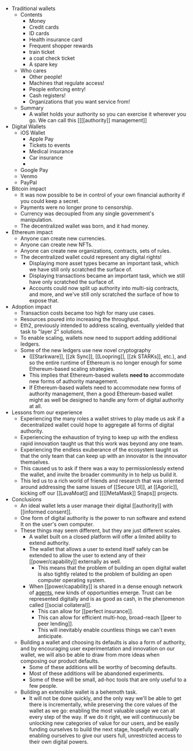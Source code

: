 - Traditional wallets
    - Contents
        - Money
        - Credit cards
        - ID cards
        - Health insurance card
        - Frequent shopper rewards
        - train ticket
        - a coat check ticket
        - A spare key
    - Who cares
        - Other people!
        - Machines that regulate access!
        - People enforcing entry!
        - Cash registers!
        - Organizations that you want service from!
    - Summary
        - A wallet holds your authority so you can exercise it wherever you go. We can call this [[[[authority]] management]]
- Digital Wallets
    - iOS Wallet
        - Apple Pay
        - Tickets to events
        - Medical insurance
        - Car insurance
        - 
    - Google Pay
    - Venmo
    - PayPal
- Bitcoin impact
    - It was now possible to be in control of your own financial authority if you could keep a secret.
    - Payments were no longer prone to censorship.
    - Currency was decoupled from any single government's manipulation.
    - The decentralized wallet was born, and it had money.
- Ethereum impact
    - Anyone can create new currencies.
    - Anyone can create new NFTs.
    - Anyone can create new organizations, contracts, sets of rules.
    - The decentralized wallet could represent any digital rights!
        - Displaying more asset types became an important task, which we have still only scratched the surface of.
        - Displaying transactions became an important task, which we still have only scratched the surface of.
        - Accounts could now split up authority into multi-sig contracts, and more, and we've still only scratched the surface of how to expose that.
- Adoption impact
    - Transaction costs became too high for many use cases.
    - Resources poured into increasing the throughput.
    - Eth2, previously intended to address scaling, eventually yielded that task to "layer 2" solutions.
    - To enable scaling, wallets now need to support adding additional ledgers.
    - Some of the new ledgers use new novel cryptography
        -  ([[Starkware]], [[zk Sync]], [[Loopring]], [[zk STARKs]], etc.), and so the entire runtime of Ethereum is no longer enough for some Ethereum-based scaling strategies.
        - This implies that Ethereum-based wallets __need to__ accommodate new forms of authority management.
        - If Ethereum-based wallets need to accommodate new forms of authority management, then a good Ethereum-based wallet might as well be designed to handle any form of digital authority at all.
- Lessons from our experience
    - Experiencing the many roles a wallet strives to play made us ask if a decentralized wallet could hope to aggregate all forms of digital authority.
    - Experiencing the exhaustion of trying to keep up with the endless rapid innovation taught us that this work was beyond any one team.
    - Experiencing the endless exuberance of the ecosystem taught us that the only team that can keep up with an innovator is the innovator themselves.
    - This caused us to ask if there was a way to permissionlessly extend the wallet, and invite the broader community in to help us build it.
    - This led us to a rich world of friends and research that was oriented around addressing the same issues of [[Secure UI]], at [[Agoric]], kicking off our [[LavaMoat]] and [[[[MetaMask]] Snaps]] projects.
- Conclusions
    - An ideal wallet lets a user manage their digital [[authority]] with [[informed consent]].
    - One form of digital authority is the power to run software and extend It on the user's own computer.
    - These things may seem different, but they are just different scales.
        - A wallet built on a closed platform will offer a limited ability to extend authority.
        - The wallet that allows a user to extend itself safely can be extended to allow the user to extend any of their [[power/capability]] externally as well.
            - This means that the problem of building an open digital wallet is also tightly related to the problem of building an open computer operating system.
        - When [[power/capability]] is shared in a dense enough network of [agents]([[agent]]), new kinds of opportunities emerge. Trust can be represented digitally and is as good as cash, in the phenomenon called [[social collateral]].
            - This can allow for [[perfect insurance]].
            - This can allow for efficient multi-hop, broad-reach [[peer to peer lending]].
            - This will inevitably enable countless things we can't even anticipate.
    - Building a wallet and choosing its defaults is also a form of authority, and by encouraging user experimentation and innovation on our wallet, we will also be able to draw from more ideas when composing our product defaults.
        - Some of these additions will be worthy of becoming defaults.
        - Most of these additions will be abandoned experiments.
        - Some of these will be small, ad-hoc tools that are only useful to a few people.
    - Building an extensible wallet is a behemoth task.
        - It will not be done quickly, and the only way we'll be able to get there is incrementally, while preserving the core values of the wallet as we go: enabling the most valuable usage we can at every step of the way. If we do it right, we will continuously be unlocking new categories of value for our users, and be easily funding ourselves to build the next stage, hopefully eventually enabling ourselves to give our users full, unrestricted access to their own digital powers.
